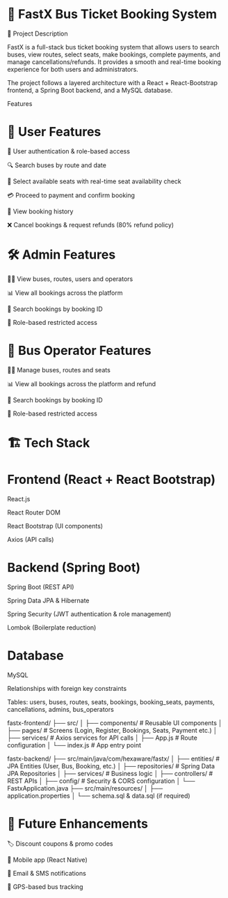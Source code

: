 # 🚌 FastX Bus Ticket Booking System
📌 Project Description

FastX is a full-stack bus ticket booking system that allows users to search buses, view routes, select seats, make bookings, complete payments, and manage cancellations/refunds. It provides a smooth and real-time booking experience for both users and administrators.

The project follows a layered architecture with a React + React-Bootstrap frontend, a Spring Boot backend, and a MySQL database.


Features
# 👤 User Features

🔑 User authentication & role-based access

🔍 Search buses by route and date

💺 Select available seats with real-time seat availability check

💳 Proceed to payment and confirm booking

📜 View booking history

❌ Cancel bookings & request refunds (80% refund policy)

# 🛠️ Admin Features

👨‍💼 View buses, routes, users and operators

📊 View all bookings across the platform

🔎 Search bookings by booking ID

🔐 Role-based restricted access

# 🚌 Bus Operator Features

👨‍💼 Manage buses, routes and seats

📊 View all bookings across the platform and refund

🔎 Search bookings by booking ID

🔐 Role-based restricted access


# 🏗️ Tech Stack
# Frontend (React + React Bootstrap)
React.js

React Router DOM

React Bootstrap (UI components)

Axios (API calls)

# Backend (Spring Boot)
Spring Boot (REST API)

Spring Data JPA & Hibernate

Spring Security (JWT authentication & role management)

Lombok (Boilerplate reduction)

# Database
MySQL

Relationships with foreign key constraints

Tables: users, buses, routes, seats, bookings, booking_seats, payments, cancellations, admins, bus_operators


fastx-frontend/
 ├── src/
 │   ├── components/        # Reusable UI components
 │   ├── pages/             # Screens (Login, Register, Bookings, Seats, Payment etc.)
 │   ├── services/          # Axios services for API calls
 │   ├── App.js             # Route configuration
 │   └── index.js           # App entry point

fastx-backend/
 ├── src/main/java/com/hexaware/fastx/
 │   ├── entities/          # JPA Entities (User, Bus, Booking, etc.)
 │   ├── repositories/      # Spring Data JPA Repositories
 │   ├── services/          # Business logic
 │   ├── controllers/       # REST APIs
 │   ├── config/            # Security & CORS configuration
 │   └── FastxApplication.java
 ├── src/main/resources/
 │   ├── application.properties
 │   └── schema.sql & data.sql (if required)


# 🔮 Future Enhancements

🏷️ Discount coupons & promo codes

📱 Mobile app (React Native)

🔔 Email & SMS notifications

📍 GPS-based bus tracking

